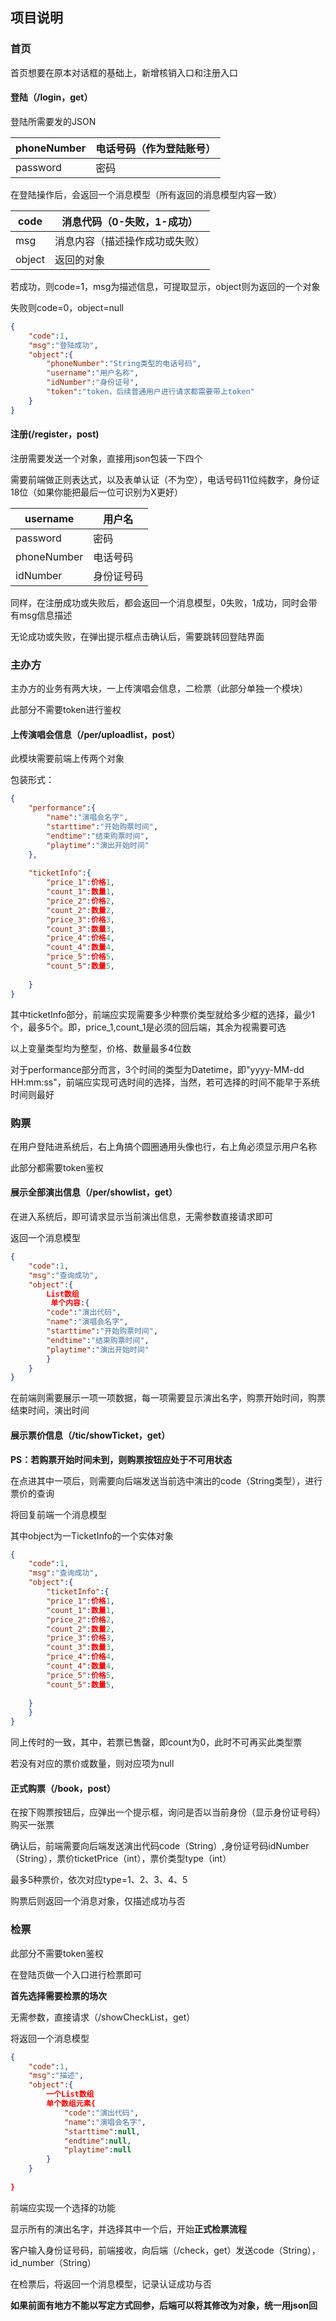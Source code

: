 ## 项目说明

### 首页

首页想要在原本对话框的基础上，新增核销入口和注册入口

#### 登陆（/login，get）

登陆所需要发的JSON

| phoneNumber | 电话号码（作为登陆账号） |
| ----------- | ------------------------ |
| password    | 密码                     |

在登陆操作后，会返回一个消息模型（所有返回的消息模型内容一致）

| code   | 消息代码（0-失败，1-成功）     |
| ------ | ------------------------------ |
| msg    | 消息内容（描述操作成功或失败） |
| object | 返回的对象                     |

若成功，则code=1，msg为描述信息，可提取显示，object则为返回的一个对象

失败则code=0，object=null



```json
{
    "code":1,
    "msg":"登陆成功",
    "object":{
        "phoneNumber":"String类型的电话号码",
        "username":"用户名称",
        "idNumber":"身份证号",
        "token":"token，后续普通用户进行请求都需要带上token"
    }
}
```



#### 注册(/register，post)

注册需要发送一个对象，直接用json包装一下四个

需要前端做正则表达式，以及表单认证（不为空），电话号码11位纯数字，身份证18位（如果你能把最后一位可识别为X更好）

| username    | 用户名     |
| ----------- | ---------- |
| password    | 密码       |
| phoneNumber | 电话号码   |
| idNumber    | 身份证号码 |

同样，在注册成功或失败后，都会返回一个消息模型，0失败，1成功，同时会带有msg信息描述

无论成功或失败，在弹出提示框点击确认后，需要跳转回登陆界面



### 主办方

主办方的业务有两大块，一上传演唱会信息，二检票（此部分单独一个模块）

此部分不需要token进行鉴权

#### 上传演唱会信息（/per/uploadlist，post）

此模块需要前端上传两个对象

包装形式：

```json
{
    "performance":{
        "name":"演唱会名字",
        "starttime":"开始购票时间",
        "endtime":"结束购票时间",
        "playtime":"演出开始时间"
    },
    
    "ticketInfo":{
        "price_1":价格1,
        "count_1":数量1,
        "price_2":价格2,
        "count_2":数量2,
        "price_3":价格3,
        "count_3":数量3,
        "price_4":价格4,
        "count_4":数量4,
        "price_5":价格5,
        "count_5":数量5,
        
    }
}
```



其中ticketInfo部分，前端应实现需要多少种票价类型就给多少框的选择，最少1个，最多5个。即，price_1,count_1是必须的回后端，其余为视需要可选

以上变量类型均为整型，价格、数量最多4位数



对于performance部分而言，3个时间的类型为Datetime，即"yyyy-MM-dd HH:mm:ss"，前端应实现可选时间的选择，当然，若可选择的时间不能早于系统时间则最好



### 购票

在用户登陆进系统后，右上角搞个圆圈通用头像也行，右上角必须显示用户名称

此部分都需要token鉴权

#### 展示全部演出信息（/per/showlist，get）

在进入系统后，即可请求显示当前演出信息，无需参数直接请求即可

返回一个消息模型

```json
{
    "code":1,
    "msg":"查询成功",
    "object":{
        List数组
         单个内容:{
        "code":"演出代码",
        "name":"演唱会名字",
        "starttime":"开始购票时间",
        "endtime":"结束购票时间",
        "playtime":"演出开始时间"
    	}
    }
}
```

在前端则需要展示一项一项数据，每一项需要显示演出名字，购票开始时间，购票结束时间，演出时间



#### 展示票价信息（/tic/showTicket，get）

**PS：若购票开始时间未到，则购票按钮应处于不可用状态**

在点进其中一项后，则需要向后端发送当前选中演出的code（String类型），进行票价的查询

将回复前端一个消息模型

其中object为一TicketInfo的一个实体对象

```json
{
    "code":1,
    "msg":"查询成功",
    "object":{
        "ticketInfo":{
        "price_1":价格1,
        "count_1":数量1,
        "price_2":价格2,
        "count_2":数量2,
        "price_3":价格3,
        "count_3":数量3,
        "price_4":价格4,
        "count_4":数量4,
        "price_5":价格5,
        "count_5":数量5,
       
    }
    }
}
```

同上传时的一致，其中，若票已售罄，即count为0，此时不可再买此类型票

若没有对应的票价或数量，则对应项为null

#### 正式购票（/book，post）

在按下购票按钮后，应弹出一个提示框，询问是否以当前身份（显示身份证号码）购买一张票

确认后，前端需要向后端发送演出代码code（String）,身份证号码idNumber（String），票价ticketPrice（int），票价类型type（int）

最多5种票价，依次对应type=1、2、3、4、5

购票后则返回一个消息对象，仅描述成功与否



### 检票

此部分不需要token鉴权

在登陆页做一个入口进行检票即可

**首先选择需要检票的场次**

无需参数，直接请求（/showCheckList，get）

将返回一个消息模型

```json
{
    "code":1,
    "msg":"描述",
    "object":{
        一个List数组
        单个数组元素{
            "code":"演出代码",
            "name":"演唱会名字",
            "starttime":null,
            "endtime":null,
            "playtime":null
    	}
    }
    
}
```

前端应实现一个选择的功能

显示所有的演出名字，并选择其中一个后，开始**正式检票流程**

客户输入身份证号码，前端接收，向后端（/check，get）发送code（String），id_number（String）

在检票后，将返回一个消息模型，记录认证成功与否







**如果前面有地方不能以写定方式回参，后端可以将其修改为对象，统一用json回**













